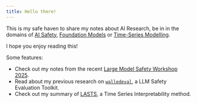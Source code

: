 ```yaml
---
title: Hello there!
---
```


This is my safe haven to share my notes about AI Research, be in in the domains of [AI Safety](ai-safety/index.md), [Foundation Models](./foundation-models) or [Time-Series Modelling](time-series-modelling/index.md).

I hope you enjoy reading this!

Some features:
- Check out my notes from the recent [Large Model Safety Workshop 2025](ai-safety/lmxsafety-25.md).
- Read about my previous research on [`walledeval`](research/walledeval.md), a LLM Safety Evaluation Toolkit.
- Check out my summary of [LASTS](time-series-modelling/LASTS.md), a Time Series Interpretability method.